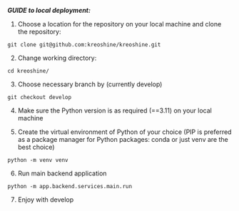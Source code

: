 ***GUIDE to local deployment:***

1. Choose a location for the repository on your local machine and clone the repository:
```angular2html
git clone git@github.com:kreoshine/kreoshine.git
```
2. Change working directory:
```angular2html
cd kreoshine/
```
3. Choose necessary branch by (currently develop)
```angular2html
git checkout develop
```
4. Make sure the Python version is as required (==3.11) on your local machine

5. Create the virtual environment of Python of your choice
(PIP is preferred as a package manager for Python packages: conda or just venv are the best choice)

```angular2html
python -m venv venv
```

6. Run main backend application 
```angular2html
python -m app.backend.services.main.run
```

7. Enjoy with develop